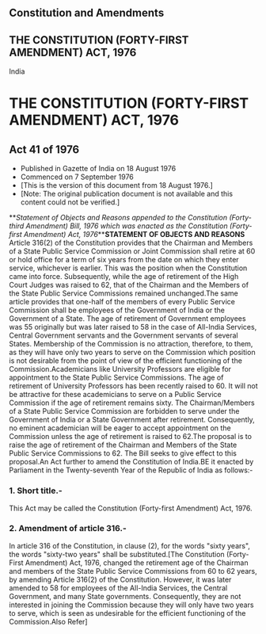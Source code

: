 ## Constitution and Amendments

## THE CONSTITUTION (FORTY-FIRST AMENDMENT) ACT, 1976

India

# THE CONSTITUTION (FORTY-FIRST AMENDMENT) ACT, 1976

## Act 41 of 1976

  * Published in Gazette of India on 18 August 1976 
  * Commenced on 7 September 1976 
  * [This is the version of this document from 18 August 1976.] 
  * [Note: The original publication document is not available and this content could not be verified.] 

**_Statement of Objects and Reasons appended to the Constitution (Forty-third
Amendment) Bill, 1976 which was enacted as the Constitution (Forty-first
Amendment) Act, 1976_****STATEMENT OF OBJECTS AND REASONS** Article 316(2) of
the Constitution provides that the Chairman and Members of a State Public
Service Commission or Joint Commission shall retire at 60 or hold office for a
term of six years from the date on which they enter service, whichever is
earlier. This was the position when the Constitution came into force.
Subsequently, while the age of retirement of the High Court Judges was raised
to 62, that of the Chairman and the Members of the State Public Service
Commissions remained unchanged.The same article provides that one-half of the
members of every Public Service Commission shall be employees of the
Government of India or the Government of a State. The age of retirement of
Government employees was 55 originally but was later raised to 58 in the case
of All-India Services, Central Government servants and the Government servants
of several States. Membership of the Commission is no attraction, therefore,
to them, as they will have only two years to serve on the Commission which
position is not desirable from the point of view of the efficient functioning
of the Commission.Academicians like University Professors are eligible for
appointment to the State Public Service Commissions. The age of retirement of
University Professors has been recently raised to 60. It will not be
attractive for these academicians to serve on a Public Service Commission if
the age of retirement remains sixty. The Chairman/Members of a State Public
Service Commission are forbidden to serve under the Government of India or a
State Government after retirement. Consequently, no eminent academician will
be eager to accept appointment on the Commission unless the age of retirement
is raised to 62.The proposal is to raise the age of retirement of the Chairman
and Members of the State Public Service Commissions to 62. The Bill seeks to
give effect to this proposal.An Act further to amend the Constitution of
India.BE it enacted by Parliament in the Twenty-seventh Year of the Republic
of India as follows:-

### 1. Short title.-

This Act may be called the Constitution (Forty-first Amendment) Act, 1976.

### 2. Amendment of article 316.-

In article 316 of the Constitution, in clause (2), for the words "sixty
years", the words "sixty-two years" shall be substituted.[The Constitution
(Forty-First Amendment) Act, 1976, changed the retirement age of the Chairman
and members of the State Public Service Commissions from 60 to 62 years, by
amending Article 316(2) of the Constitution. However, it was later amended to
58 for employees of the All-India Services, the Central Government, and many
State governments. Consequently, they are not interested in joining the
Commission because they will only have two years to serve, which is seen as
undesirable for the efficient functioning of the Commission.Also Refer]

